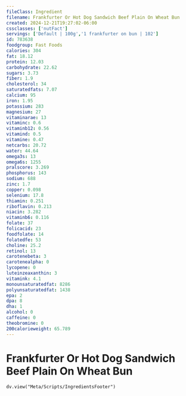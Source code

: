 ```yaml
---
fileClass: Ingredient
filename: Frankfurter Or Hot Dog Sandwich Beef Plain On Wheat Bun
created: 2024-12-21T19:27:02-06:00
cssclasses: ['nutFact']
servings: ['Default | 100g','1 frankfurter on bun | 102']
id: 783638
foodgroup: Fast Foods
calories: 304
fat: 18.12
protein: 12.03
carbohydrate: 22.62
sugars: 3.73
fiber: 1.9
cholesterol: 34
saturatedfats: 7.07
calcium: 95
iron: 1.95
potassium: 283
magnesium: 27
vitaminarae: 13
vitaminc: 0.6
vitaminb12: 0.56
vitamind: 0.5
vitamine: 0.47
netcarbs: 20.72
water: 44.64
omega3s: 13
omega6s: 1255
pralscore: 3.269
phosphorus: 143
sodium: 688
zinc: 1.7
copper: 0.098
selenium: 17.8
thiamin: 0.251
riboflavin: 0.213
niacin: 3.282
vitaminb6: 0.116
folate: 37
folicacid: 23
foodfolate: 14
folatedfe: 53
choline: 25.2
retinol: 13
carotenebeta: 3
carotenealpha: 0
lycopene: 0
luteinzeaxanthin: 3
vitamink: 4.1
monounsaturatedfat: 8286
polyunsaturatedfat: 1438
epa: 2
dpa: 8
dha: 1
alcohol: 0
caffeine: 0
theobromine: 0
200calorieweight: 65.789
---
```


# Frankfurter Or Hot Dog Sandwich Beef Plain On Wheat Bun

```dataviewjs
dv.view("Meta/Scripts/IngredientsFooter")
```